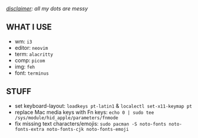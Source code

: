 *<ins>disclaimer</ins>: all my dots are messy*

## WHAT I USE
- wm: `i3`
- editor: `neovim`
- term: `alacritty`
- comp: `picom`
- img: `feh`
- font: `terminus`

## STUFF
- set keyboard-layout: `loadkeys pt-latin1` & `localectl set-x11-keymap pt`
- replace Mac media keys with Fn keys: `echo 0 | sudo tee /sys/module/hid_apple/parameters/fnmode`
- fix missing text characters/emojis: `sudo pacman -S noto-fonts noto-fonts-extra noto-fonts-cjk noto-fonts-emoji`
